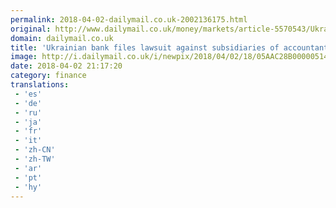 ```yaml
---
permalink: 2018-04-02-dailymail.co.uk-2002136175.html
original: http://www.dailymail.co.uk/money/markets/article-5570543/Ukraines-largest-bank-files-2-1bn-lawsuit-against-subsidiaries-accountants-PwC.html?ITO=1490&ns_mchannel=rss&ns_campaign=1490
domain: dailymail.co.uk
title: 'Ukrainian bank files lawsuit against subsidiaries of accountants PwC'
image: http://i.dailymail.co.uk/i/newpix/2018/04/02/18/05AAC28B00000514-0-image-a-27_1522691058798.jpg
date: 2018-04-02 21:17:20
category: finance
translations: 
 - 'es'
 - 'de'
 - 'ru'
 - 'ja'
 - 'fr'
 - 'it'
 - 'zh-CN'
 - 'zh-TW'
 - 'ar'
 - 'pt'
 - 'hy'
---
```


